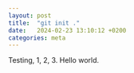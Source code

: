 ```yaml
---
layout: post
title:  "git init ."
date:   2024-02-23 13:10:12 +0200
categories: meta
---
```


Testing, 1, 2, 3. Hello world.